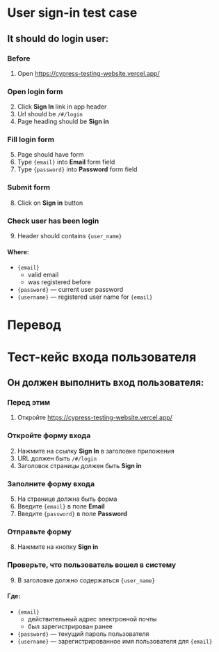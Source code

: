 # User sign-in test case

## It should do login user:
### Before
1. Open https://cypress-testing-website.vercel.app/

### Open login form

2. Click **Sign In** link in app header
3. Url should be `/#/login`
4. Page heading should be **Sign in**

### Fill login form

5. Page should have form
6. Type `{email}` into **Email** form field
7. Type `{password}` into **Password** form field

### Submit form

8. Click on **Sign in** button

### Check user has been login

9. Header should contains `{user_name}`

#### Where:
* `{email}`
  * valid email
  * was registered before
* `{password}` — current user password
* `{username}` — registered user name for `{email}`


Перевод
=============

# Тест-кейс входа пользователя

## Он должен выполнить вход пользователя:
### Перед этим
1. Откройте https://cypress-testing-website.vercel.app/

### Откройте форму входа

2. Нажмите на ссылку **Sign In** в заголовке приложения
3. URL должен быть `/#/login`
4. Заголовок страницы должен быть **Sign in**

### Заполните форму входа

5. На странице должна быть форма
6. Введите `{email}` в поле **Email**
7. Введите `{password}` в поле **Password**

### Отправьте форму

8. Нажмите на кнопку **Sign in**

### Проверьте, что пользователь вошел в систему

9. В заголовке должно содержаться `{user_name}`

#### Где:
* `{email}`
  * действительный адрес электронной почты
  * был зарегистрирован ранее
* `{password}` — текущий пароль пользователя
* `{username}` — зарегистрированное имя пользователя для `{email}`